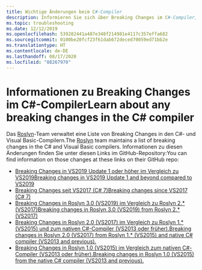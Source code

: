 ```yaml
---
title: Wichtige Änderungen beim C#-Compiler
description: Informieren Sie sich über Breaking Changes im C#-Compiler, den Sie verwenden.
ms.topic: troubleshooting
ms.date: 12/12/2019
ms.openlocfilehash: 539282441a407e348f214981e4117c357effa682
ms.sourcegitcommit: 0100be20fcf23f61dab672deced70059ed71bb2e
ms.translationtype: HT
ms.contentlocale: de-DE
ms.lasthandoff: 08/17/2020
ms.locfileid: "88267970"
---
```

# <a name="learn-about-any-breaking-changes-in-the-c-compiler"></a><span data-ttu-id="383f6-103">Informationen zu Breaking Changes im C#-Compiler</span><span class="sxs-lookup"><span data-stu-id="383f6-103">Learn about any breaking changes in the C# compiler</span></span>

<span data-ttu-id="383f6-104">Das [Roslyn](https://github.com/dotnet/roslyn)-Team verwaltet eine Liste von Breaking Changes in den C#- und Visual Basic-Compilern.</span><span class="sxs-lookup"><span data-stu-id="383f6-104">The [Roslyn](https://github.com/dotnet/roslyn) team maintains a list of breaking changes in the C# and Visual Basic compilers.</span></span> <span data-ttu-id="383f6-105">Informationen zu diesen Änderungen finden Sie unter diesen Links im GitHub-Repository:</span><span class="sxs-lookup"><span data-stu-id="383f6-105">You can find information on those changes at these links on their GitHub repo:</span></span>

- [<span data-ttu-id="383f6-106">Breaking Changes in VS2019 Update 1 oder höher im Vergleich zu VS2019</span><span class="sxs-lookup"><span data-stu-id="383f6-106">Breaking changes in VS2019 Update 1 and beyond compared to VS2019</span></span>](https://github.com/dotnet/roslyn/blob/master/docs/compilers/CSharp/Compiler%20Breaking%20Changes%20-%20post%20VS2019.md)
- [<span data-ttu-id="383f6-107">Breaking Changes seit VS2017 (C# 7)</span><span class="sxs-lookup"><span data-stu-id="383f6-107">Breaking changes since VS2017 (C# 7)</span></span>](https://github.com/dotnet/roslyn/blob/master/docs/compilers/CSharp/Compiler%20Breaking%20Changes%20-%20post%20VS2017.md)
- [<span data-ttu-id="383f6-108">Breaking Changes in Roslyn 3.0 (VS2019) im Vergleich zu Roslyn 2.\* (VS2017)</span><span class="sxs-lookup"><span data-stu-id="383f6-108">Breaking changes in Roslyn 3.0 (VS2019) from Roslyn 2.\* (VS2017)</span></span>](https://github.com/dotnet/roslyn/blob/master/docs/compilers/CSharp/Compiler%20Breaking%20Changes%20-%20VS2019.md)
- [<span data-ttu-id="383f6-109">Breaking Changes in Roslyn 2.0 (VS2017) im Vergleich zu Roslyn 1.\* (VS2015) und zum nativen C#-Compiler (VS2013 oder früher).</span><span class="sxs-lookup"><span data-stu-id="383f6-109">Breaking changes in Roslyn 2.0 (VS2017) from Roslyn 1.\* (VS2015) and native C# compiler (VS2013 and previous).</span></span>](https://github.com/dotnet/roslyn/blob/master/docs/compilers/CSharp/Compiler%20Breaking%20Changes%20-%20VS2017.md)
- [<span data-ttu-id="383f6-110">Breaking Changes in Roslyn 1.0 (VS2015) im Vergleich zum nativen C#-Compiler (VS2013 oder früher).</span><span class="sxs-lookup"><span data-stu-id="383f6-110">Breaking changes in Roslyn 1.0 (VS2015) from the native C# compiler (VS2013 and previous).</span></span>](https://github.com/dotnet/roslyn/blob/master/docs/compilers/CSharp/Compiler%20Breaking%20Changes%20-%20VS2015.md)
